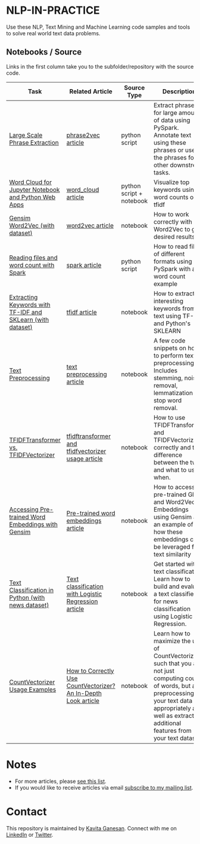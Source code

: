 
# NLP-IN-PRACTICE 
Use these NLP, Text Mining and Machine Learning code samples and tools to solve real world text data problems. 

## Notebooks / Source

Links in the first column take you to the subfolder/repository with the source code. 

| Task | Related Article  | Source Type  | Description 
|---|---| ---| --- |
| [Large Scale Phrase Extraction](https://github.com/kavgan/phrase-at-scale)   | [phrase2vec article](http://kavita-ganesan.com/how-to-generate-phrase-embeddings-using-word2vec-in-3-easy-steps/)   | python script | Extract phrases for large amounts of data using PySpark. Annotate text using these phrases or use the phrases for other downstream tasks.  
| [Word Cloud for Jupyter Notebook and Python Web Apps ](https://github.com/kavgan/word_cloud)  |  [word_cloud article](http://kavita-ganesan.com/word-cloud-for-data-scientists/#.W867cBNKj65) | python script + notebook  | Visualize top keywords using word counts or tfidf 
| [Gensim Word2Vec (with dataset)](word2vec/)  | [word2vec article](http://kavita-ganesan.com/gensim-word2vec-tutorial-starter-code/) | notebook | How to work correctly with Word2Vec to get desired results 
| [Reading files and word count with Spark](spark_wordcount/) | [spark article](http://kavita-ganesan.com/reading-csv-and-json-files-in-spark/) | python script | How to read files of different formats using PySpark with a word count example    
| [Extracting Keywords with TF-IDF and SKLearn (with dataset)](tf-idf) | [tfidf article](http://kavita-ganesan.com/extracting-keywords-from-text-with-tf-idf-and-pythons-scikit-learn/#.W2TlD9hKhhE) | notebook | How to extract interesting keywords from text using TF-IDF and Python's SKLEARN  
| [Text Preprocessing](text-pre-processing) | [text preprocessing article](http://kavita-ganesan.com/getting-started-with-text-preprocessing/#.XHa4-ZNKhuU) | notebook | A few code snippets on how to perform text preprocessing. Includes stemming, noise removal, lemmatization and stop word removal.  
| [TFIDFTransformer vs. TFIDFVectorizer](tfidftransformer/) | [tfidftransformer and tfidfvectorizer usage article](http://kavita-ganesan.com/how-to-use-tfidftransformer-tfidfvectorizer-and-whats-the-difference/)| notebook | How to use TFIDFTransformer and TFIDFVectorizer correctly and the difference between the two and what to use when. 
| [Accessing Pre-trained Word Embeddings with Gensim](pre-trained-embeddings/) |[Pre-trained word embeddings article](http://kavita-ganesan.com/easily-access-pre-trained-word-embeddings-with-gensim/#.XQCYP9NKhhE)| notebook | How to access pre-trained GloVe and Word2Vec Embeddings using Gensim and an example of how these embeddings can be leveraged for text similarity
| [Text Classification in Python (with news dataset)](text-classification/) |[Text classification with Logistic Regression article](https://kavita-ganesan.com/news-classifier-with-logistic-regression-in-python/#.XT95_5NKhgc)| notebook | Get started with text classification. Learn how to build and evaluate a text classifier for news classification using Logistic Regression.
| [CountVectorizer Usage Examples](CountVectorizer/) |[How to Correctly Use CountVectorizer? An In-Depth Look article](https://kavita-ganesan.com/how-to-use-countvectorizer/#.XeqMhpNKhhE)| notebook | Learn how to maximize the use of CountVectorizer such that you are not just computing counts of words, but also preprocessing your text data appropriately as well as extracting additional features from your text dataset.


# Notes
- For more articles, please [see this list](http://kavita-ganesan.com/kavitas-tutorials/#.WvIizNMvyog). 
- If you would like to receive articles via email [subscribe to my mailing list](https://kavita-ganesan.com/subscribe/#.XTThjZNKhgc).

# Contact 
This repository is maintained by [Kavita Ganesan](https://kavita-ganesan.com/about-me/#.XTTh6ZNKhgc). Connect with me on [LinkedIn](https://www.linkedin.com/in/kavita-ganesan/) or [Twitter](https://twitter.com/kav_gan). 
